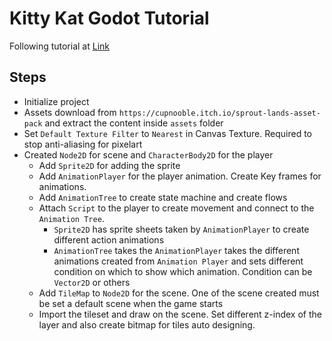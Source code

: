 # Kitty Kat Godot Tutorial
Following tutorial at [Link](https://www.youtube.com/watch?v=Luf2Kr5s3BM&ab_channel=Chris%27Tutorials)
## Steps
- Initialize project
- Assets download from `https://cupnooble.itch.io/sprout-lands-asset-pack` and extract the content inside `assets` folder
- Set `Default Texture Filter` to `Nearest` in Canvas Texture. Required to stop anti-aliasing for pixelart
- Created `Node2D` for scene and `CharacterBody2D` for the player
  - Add `Sprite2D` for adding the sprite
  - Add `AnimationPlayer` for the player animation. Create Key frames for animations.
  - Add `AnimationTree` to create state machine and create flows
  - Attach `Script` to the player to create movement and connect to the `Animation Tree`.
    - `Sprite2D` has sprite sheets taken by `AnimationPlayer` to create different action animations
    - `AnimationTree` takes the `AnimationPlayer` takes the different animations created from `Animation Player` and sets different condition on which to show which animation. Condition can be `Vector2D` or others
  - Add `TileMap` to `Node2D` for the scene. One of the scene created must be set a default scene when the game starts
  - Import the tileset and draw on the scene. Set different z-index of the layer and also create bitmap for tiles auto designing.